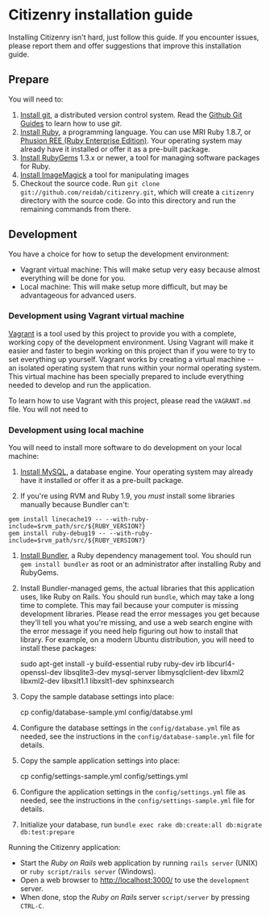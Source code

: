 Citizenry installation guide
============================

Installing Citizenry isn't hard, just follow this guide. If you encounter issues, please report them and offer suggestions that improve this installation guide.

Prepare
-------

You will need to:

  1. [Install git](http://git-scm.com/), a distributed version control system. Read the [Github Git Guides](http://github.com/guides/home) to learn how to use *git*.
  2. [Install Ruby](http://www.ruby-lang.org/), a programming language. You can use MRI Ruby 1.8.7, or [Phusion REE (Ruby Enterprise Edition)](http://rubyenterpriseedition.com/). Your operating system may already have it installed or offer it as a pre-built package.
  3. [Install RubyGems](http://rubyforge.org/projects/rubygems/) 1.3.x or newer, a tool for managing software packages for Ruby.
  4. [Install ImageMagick](http://www.imagemagick.org/) a tool for manipulating images
  5. Checkout the source code. Run `git clone git://github.com/reidab/citizenry.git`, which will create a `citizenry` directory with the source code. Go into this directory and run the remaining commands from there.

Development
-----------

You have a choice for how to setup the development environment:

* Vagrant virtual machine: This will make setup very easy because almost everything will be done for you.
* Local machine: This will make setup more difficult, but may be advantageous for advanced users.

### Development using Vagrant virtual machine

[Vagrant](http://vagrantup.com/) is a tool used by this project to provide you with a complete, working copy of the development environment. Using Vagrant will make it easier and faster to begin working on this project than if you were to try to set everything up yourself. Vagrant works by creating a virtual machine -- an isolated operating system that runs within your normal operating system. This virtual machine has been specially prepared to include everything needed to develop and run the application.

To learn how to use Vagrant with this project, please read the `VAGRANT.md` file. You will not need to

### Development using local machine

You will need to install more software to do development on your local machine:

  1. [Install MySQL](http://www.mysql.org/), a database engine. Your operating system may already have it installed or offer it as a pre-built package.

  1. If you're using RVM and Ruby 1.9, you *must* install some libraries manually because Bundler can't:

    gem install linecache19 -- --with-ruby-include=$rvm_path/src/${RUBY_VERSION?}
    gem install ruby-debug19 -- --with-ruby-include=$rvm_path/src/${RUBY_VERSION?}

  1. [Install Bundler](http://gembundler.com/), a Ruby dependency management tool. You should run `gem install bundler` as root or an administrator after installing Ruby and RubyGems.

  1. Install Bundler-managed gems, the actual libraries that this application uses, like Ruby on Rails. You should run `bundle`, which may take a long time to complete. This may fail because your computer is missing development libraries. Please read the error messages you get because they'll tell you what you're missing, and use a web search engine with the error message if you need help figuring out how to install that library. For example, on a modern Ubuntu distribution, you will need to install these packages:

        sudo apt-get install -y build-essential ruby ruby-dev irb libcurl4-openssl-dev libsqlite3-dev mysql-server libmysqlclient-dev libxml2 libxml2-dev libxslt1.1 libxslt1-dev sphinxsearch

  1. Copy the sample database settings into place:

        cp config/database-sample.yml config/databse.yml

  1. Configure the database settings in the `config/database.yml` file as needed, see the instructions in the `config/database-sample.yml` file for details.

  1. Copy the sample application settings into place:

        cp config/settings-sample.yml config/settings.yml

  1. Configure the application settings in the `config/settings.yml` file as needed, see the instructions in the `config/settings-sample.yml` file for details.

  1. Initialize your database, run `bundle exec rake db:create:all db:migrate db:test:prepare`

Running the Citizenry application:

  * Start the *Ruby on Rails* web application by running `rails server` (UNIX) or `ruby script/rails server` (Windows).
  * Open a web browser to <http://localhost:3000/> to use the `development` server.
  * When done, stop the *Ruby on Rails* server `script/server` by pressing `CTRL-C`.
